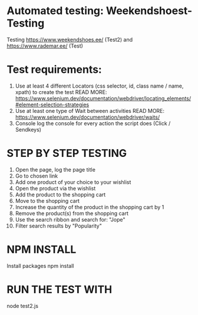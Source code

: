 # Automated testing: Weekendshoest-Testing
Testing https://www.weekendshoes.ee/ (Test2) and https://www.rademar.ee/ (Test)

# Test requirements:

1. Use at least 4 different Locators (css selector, id, class name / name, xpath) to create the test
READ MORE: https://www.selenium.dev/documentation/webdriver/locating_elements/#element-selection-strategies
2. Use at least one type of Wait between activities 
READ MORE: https://www.selenium.dev/documentation/webdriver/waits/
3. Console log the console for every action the script does (Click / Sendkeys)

# STEP BY STEP TESTING
1. Open the page, log the page title
2. Go to chosen link 
3. Add one product of your choice to your wishlist
4. Open the product via the wishlist
5. Add the product to the shopping cart
6. Move to the shopping cart
7. Increase the quantity of the product in the shopping cart by 1
8. Remove the product(s) from the shopping cart
9. Use the search ribbon and search for: "Jope" 
10. Filter search results by "Popularity"

# NPM INSTALL
Install packages
npm install

# RUN THE TEST WITH
node test2.js



